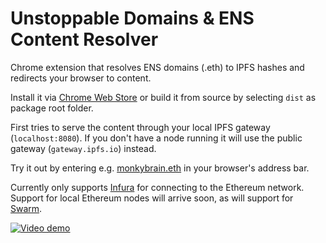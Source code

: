 # Unstoppable Domains & ENS Content Resolver

Chrome extension that resolves ENS domains (.eth) to IPFS hashes and redirects your browser to content.

Install it via [Chrome Web Store](https://chrome.google.com/webstore/detail/ens-content-resolver/ifgfopmoihnnicfgcpafgibiinfkodjf) or build it from source by selecting `dist` as package root folder.

First tries to serve the content through your local IPFS gateway (`localhost:8080`). If you don't have a node running it will use the public gateway (`gateway.ipfs.io`) instead.

Try it out by entering e.g. [monkybrain.eth](http://monkybrain.eth) in your browser's address bar.

Currently only supports [Infura](https://infura.io) for connecting to the Ethereum network. Support for local Ethereum nodes will arrive soon, as will support for [Swarm](https://ethersphere.github.io/swarm-home/).

[![Video demo](https://img.youtube.com/vi/9YbWr4ouiPw/0.jpg)](https://www.youtube.com/watch?v=9YbWr4ouiPw)
